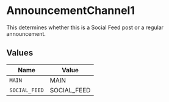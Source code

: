 # AnnouncementChannel1

This determines whether this is a Social Feed post or a regular announcement.


## Values

| Name          | Value         |
| ------------- | ------------- |
| `MAIN`        | MAIN          |
| `SOCIAL_FEED` | SOCIAL_FEED   |
